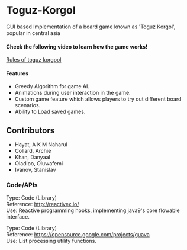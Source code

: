 # Toguz-Korgol
GUI based Implementation of a board game known as 'Toguz Korgol', popular in central asia

#### Check the following video to learn how the game works!
[Rules of toguz korgool](https://www.youtube.com/watch?v=Xg06pMGdcm4&feature=youtu.be)

#### Features
- Greedy Algorithm for game AI.
- Animations during user interaction in the game.
- Custom game feature which allows players to try out different board scenarios.
- Ability to Load saved games.

## Contributors
- Hayat, A K M Naharul
- Collard, Archie
- Khan, Danyaal
- Oladipo, Oluwafemi 
- Ivanov, Stanislav

### Code/APIs

Type: Code (Library) \
Reference: http://reactivex.io/ \
Use: Reactive programming hooks, implementing java9's core flowable interface.

Type: Code (Library) \
Reference: https://opensource.google.com/projects/guava \
Use: List processing utility functions.
